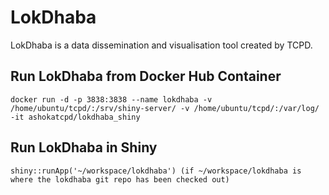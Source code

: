# LokDhaba

LokDhaba is a data dissemination and visualisation tool created by TCPD.

## Run LokDhaba from Docker Hub Container
```
docker run -d -p 3838:3838 --name lokdhaba -v /home/ubuntu/tcpd/:/srv/shiny-server/ -v /home/ubuntu/tcpd/:/var/log/ -it ashokatcpd/lokdhaba_shiny
```

## Run LokDhaba in Shiny
```
shiny::runApp('~/workspace/lokdhaba') (if ~/workspace/lokdhaba is where the lokdhaba git repo has been checked out)
```
